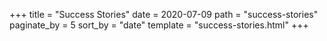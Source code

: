 +++
title = "Success Stories"
date = 2020-07-09
path = "success-stories"
paginate_by = 5
sort_by = "date"
template = "success-stories.html"
+++
